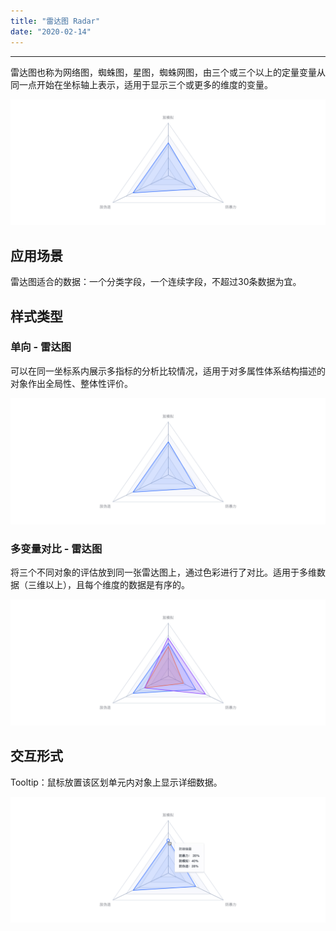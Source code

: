 ```yaml
---
title: "雷达图 Radar"
date: "2020-02-14"
---
```


---

雷达图也称为网络图，蜘蛛图，星图，蜘蛛网图，由三个或三个以上的定量变量从同一点开始在坐标轴上表示，适用于显示三个或更多的维度的变量。

![radar-1](radar-1.jpg)

## 应用场景

雷达图适合的数据：一个分类字段，一个连续字段，不超过30条数据为宜。

## 样式类型

### 单向 - 雷达图 

可以在同一坐标系内展示多指标的分析比较情况，适用于对多属性体系结构描述的对象作出全局性、整体性评价。

![radar-2](radar-2.jpg)

### 多变量对比 - 雷达图

将三个不同对象的评估放到同一张雷达图上，通过色彩进行了对比。适用于多维数据（三维以上），且每个维度的数据是有序的。

![radar-3](radar-3.jpg)


## 交互形式

Tooltip：鼠标放置该区划单元内对象上显示详细数据。

![radar-4](radar-4.jpg)
